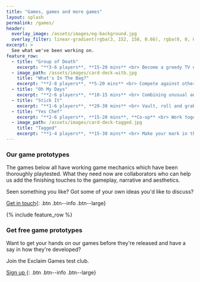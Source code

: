 ```yaml
---
title: "Games, games and more games"
layout: splash
permalink: /games/
header:
  overlay_image: /assets/images/eg-background.jpg
  overlay_filter: linear-gradient(rgba(3, 152, 158, 0.66), rgba(0, 0, 0, 0.66))
excerpt: >
  See what we've been working on.
feature_row:
  - title: "Group of Death"
    excerpt: "**3-6 players**, **15-20 mins** <br> Become a greedy TV exec, fighting to fix a football tournament draw so you get to show the biggest games."
  - image_path: /assets/images/card-deck-witb.jpg
    title: "What's In The Bag?"
    excerpt: "**2-8 players**, **5-20 mins** <br> Compete against other caddies trying to put together the best set of golf clubs for the highest paying punters."
  - title: "Oh My Days"
    excerpt: "**2-6 players**, **10-15 mins** <br> Combining unusual and iconic moments from history in a strategic trick-taking game with a blackjack-style twist."
  - title: "Stick It"
    excerpt: "**1-6 players**, **20-30 mins** <br> Vault, roll and grab your way around a city, taking on gravity-defying parkour challenges to become the ultimate street athlete."
  - title: "Yes Chef"
    excerpt: "**2-6 players**, **15-20 mins**, **Co-op** <br> Work together to deliver meals through the cooking line and onto tables before the diners get restless."
  - image_path: /assets/images/card-deck-tagged.jpg
    title: "Tagged"
    excerpt: "**1-4 players**, **15-30 mins** <br> Make your mark in the graffiti world, developing your style and technique while avoiding the authorities."
---
```


### Our game prototypes

The games below all have working game mechanics which have been thoroughly playtested. What they need now are collaborators who can help us add the finishing touches to the gameplay, narrative and aesthetics. 

Seen something you like? Got some of your own ideas you'd like to discuss?

[<i class="fa fa-comment-dots"></i> Get in touch](mailto:hello@exclaimgames.com){: .btn .btn--info .btn--large}

{% include feature_row %}

### Get free game prototypes

Want to get your hands on our games before they're released and have a say in how they're developed?

Join the Exclaim Games test club.

[Sign up <i class="fa fa-angle-right"></i>](https://exclaimgames.beehiiv.com/subscribe){: .btn .btn--info .btn--large}

